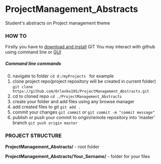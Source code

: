 # ProjectManagement_Abstracts
Student's abstracts on Project management theme 
### HOW TO 
Firstly you have to [download and install](https://git-scm.com/downloads) GIT
You may interact with github using command line or [GUI](https://desktop.github.com/) 
##### Command line commands 
0) navigate to folder
``cd d:/myProjects ``  for example
1) clone project repo(project repository will be created in current folder)
``git clone https://github.com/Orlenko195/ProjectManagement_Abstracts.git``
2) cd to cloned repo 
``cd ./ProjectManagement_Abstracts``
3) create your folder and add files using any browse manager 
4) add created files to git 
``git add .``
5) commit your changes 
``git commit`` 
*or* 
``git commit -m "commit message"``
6) publish or push your commit to origin/remote repository into 'master' branch
``git push origin master``
### PROJECT STRUCTURE 
**ProjectManagement_Abstracts/** - root folder 

**ProjectManagement_Abstracts/Your_Sername/** - folder for your files 